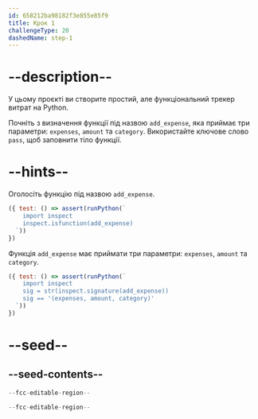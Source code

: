 ```yaml
---
id: 658212ba98182f3e855e85f9
title: Крок 1
challengeType: 20
dashedName: step-1
---
```


# --description--

У цьому проєкті ви створите простий, але функціональний трекер витрат на Python.

Почніть з визначення функції під назвою `add_expense`, яка приймає три параметри: `expenses`, `amount` та `category`. Використайте ключове слово `pass`, щоб заповнити тіло функції.

# --hints--

Оголосіть функцію під назвою `add_expense`.

```js
({ test: () => assert(runPython(`
    import inspect    
    inspect.isfunction(add_expense)
  `))
})
```

Функція `add_expense` має приймати три параметри: `expenses`, `amount` та `category`.

```js
({ test: () => assert(runPython(`
    import inspect    
    sig = str(inspect.signature(add_expense))
    sig == '(expenses, amount, category)'
  `))
})
```

# --seed--

## --seed-contents--

```py
--fcc-editable-region--

--fcc-editable-region--
```
